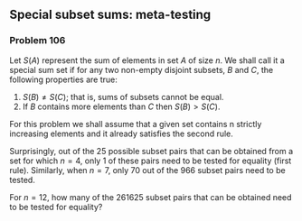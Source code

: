 ﻿## Special subset sums: meta-testing
### Problem 106

Let $S(A)$ represent the sum of elements in set $A$ of size $n$. We shall call it a special sum set if for any two non-empty disjoint subsets, $B$ and $C$, the following properties are true:

1. $S(B) \neq S(C)$; that is, sums of subsets cannot be equal.
1. If $B$ contains more elements than $C$ then $S(B) > S(C)$.

For this problem we shall assume that a given set contains n strictly increasing elements and it already satisfies the second rule.

Surprisingly, out of the 25 possible subset pairs that can be obtained from a set for which $n = 4$, only 1 of these pairs need to be tested for equality (first rule). Similarly, when $n = 7$, only 70 out of the 966 subset pairs need to be tested.

For $n = 12$, how many of the 261625 subset pairs that can be obtained need to be tested for equality?
